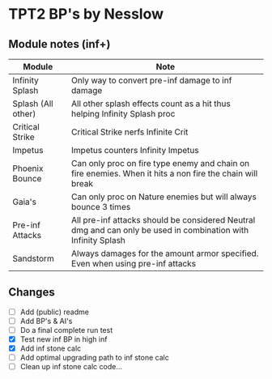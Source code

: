 # TPT2 BP's by Nesslow

## Module notes (inf+)
| Module | Note |
| --- | --- |
| Infinity Splash | Only way to convert pre-inf damage to inf damage |
| Splash (All other) | All other splash effects count as a hit thus helping Infinity Splash proc |
| Critical Strike | Critical Strike nerfs Infinite Crit |
| Impetus | Impetus counters Infinity Impetus |
| Phoenix Bounce | Can only proc on fire type enemy and chain on fire enemies. When it hits a non fire the chain will break |
| Gaia's | Can only proc on Nature enemies but will always bounce 3 times |
| Pre-inf Attacks | All pre-inf attacks should be considered Neutral dmg and can only be used in combination with Infinity Splash |
| Sandstorm | Always damages for the amount armor specified. Even when using pre-inf attacks |

## Changes
- [ ] Add (public) readme
- [ ] Add BP's & AI's
- [ ] Do a final complete run test
- [x] Test new inf BP in high inf
- [x] Add inf stone calc
- [ ] Add optimal upgrading path to inf stone calc
- [ ] Clean up inf stone calc code...
